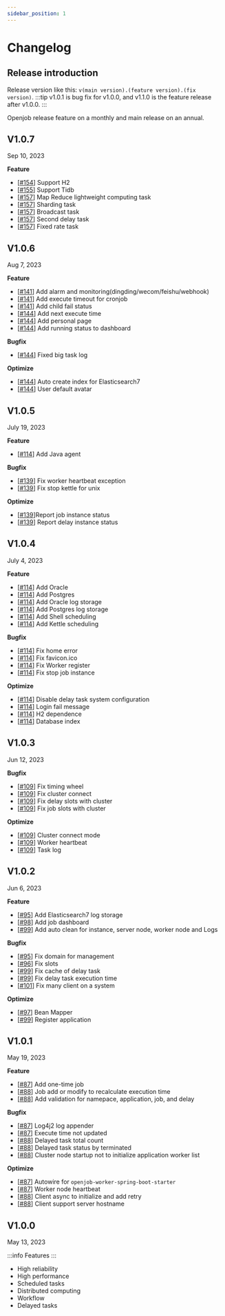 ```yaml
---
sidebar_position: 1
---
```


# Changelog
## Release introduction
Release version like this: `v(main version).(feature version).(fix version)`.
:::tip 
v1.0.1 is bug fix for v1.0.0, and v1.1.0 is the feature release after v1.0.0. 
:::

Openjob release feature on a monthly and main release on an annual.

## V1.0.7

Sep 10, 2023

**Feature**
- [[#154](https://github.com/open-job/openjob/pull/154)] Support H2
- [[#155](https://github.com/open-job/openjob/pull/155)] Support Tidb
- [[#157](https://github.com/open-job/openjob/pull/157)] Map Reduce lightweight computing task
- [[#157](https://github.com/open-job/openjob/pull/157)] Sharding task
- [[#157](https://github.com/open-job/openjob/pull/157)] Broadcast task
- [[#157](https://github.com/open-job/openjob/pull/157)] Second delay task
- [[#157](https://github.com/open-job/openjob/pull/157)] Fixed rate task

## V1.0.6

Aug 7, 2023

**Feature**
- [[#141](https://github.com/open-job/openjob/pull/141)] Add alarm and monitoring(dingding/wecom/feishu/webhook)
- [[#141](https://github.com/open-job/openjob/pull/141)] Add execute timeout for cronjob
- [[#141](https://github.com/open-job/openjob/pull/141)] Add child fail status
- [[#144](https://github.com/open-job/openjob/pull/144)] Add next execute time
- [[#144](https://github.com/open-job/openjob/pull/144)] Add personal page
- [[#144](https://github.com/open-job/openjob/pull/144)] Add running status to dashboard

**Bugfix**
- [[#144](https://github.com/open-job/openjob/pull/144)] Fixed big task log

**Optimize**
- [[#144](https://github.com/open-job/openjob/pull/144)] Auto create index for Elasticsearch7
- [[#144](https://github.com/open-job/openjob/pull/144)] User default avatar

## V1.0.5

July 19, 2023

**Feature**

- [[#114](https://github.com/open-job/openjob/pull/114)] Add Java agent

**Bugfix**

- [[#139](https://github.com/open-job/openjob/pull/139)] Fix worker heartbeat exception
- [[#139](https://github.com/open-job/openjob/pull/139)] Fix stop kettle for unix

**Optimize**

- [[#139](https://github.com/open-job/openjob/pull/139)]Report job instance status
- [[#139](https://github.com/open-job/openjob/pull/139)] Report delay instance status

## V1.0.4

July 4, 2023

**Feature**
- [[#114](https://github.com/open-job/openjob/pull/114)] Add Oracle
- [[#114](https://github.com/open-job/openjob/pull/114)] Add Postgres
- [[#114](https://github.com/open-job/openjob/pull/114)] Add Oracle log storage
- [[#114](https://github.com/open-job/openjob/pull/114)] Add Postgres log storage
- [[#114](https://github.com/open-job/openjob/pull/114)] Add Shell scheduling
- [[#114](https://github.com/open-job/openjob/pull/114)] Add Kettle scheduling

**Bugfix**
- [[#114](https://github.com/open-job/openjob/pull/114)] Fix home error
- [[#114](https://github.com/open-job/openjob/pull/114)] Fix favicon.ico
- [[#114](https://github.com/open-job/openjob/pull/114)] Fix Worker register
- [[#114](https://github.com/open-job/openjob/pull/114)] Fix stop job instance

**Optimize**
- [[#114](https://github.com/open-job/openjob/pull/114)] Disable delay task system configuration
- [[#114](https://github.com/open-job/openjob/pull/114)] Login fail message
- [[#114](https://github.com/open-job/openjob/pull/114)] H2 dependence
- [[#114](https://github.com/open-job/openjob/pull/114)] Database index

## V1.0.3
Jun 12, 2023

**Bugfix**
- [[#109](https://github.com/open-job/openjob/pull/109)] Fix timing wheel
- [[#109](https://github.com/open-job/openjob/pull/109)] Fix cluster connect
- [[#109](https://github.com/open-job/openjob/pull/109)] Fix delay slots with cluster
- [[#109](https://github.com/open-job/openjob/pull/109)] Fix job slots with cluster

**Optimize**
- [[#109](https://github.com/open-job/openjob/pull/109)] Cluster connect mode
- [[#109](https://github.com/open-job/openjob/pull/109)] Worker heartbeat
- [[#109](https://github.com/open-job/openjob/pull/109)] Task log

## V1.0.2
Jun 6, 2023

**Feature**
- [[#95](https://github.com/open-job/openjob/pull/95)] Add Elasticsearch7 log storage
- [[#98](https://github.com/open-job/openjob/pull/98)] Add job dashboard
- [[#99](https://github.com/open-job/openjob/pull/99)] Add auto clean for instance, server node, worker node and Logs

**Bugfix**

- [[#95](https://github.com/open-job/openjob/pull/95)] Fix domain for management
- [[#96](https://github.com/open-job/openjob/pull/96)] Fix slots
- [[#99](https://github.com/open-job/openjob/pull/99)] Fix cache of delay task
- [[#99](https://github.com/open-job/openjob/pull/99)] Fix delay task execution time
- [[#101](https://github.com/open-job/openjob/pull/101)] Fix many client on a system

**Optimize**
- [[#97](https://github.com/open-job/openjob/pull/97)] Bean Mapper
- [[#99](https://github.com/open-job/openjob/pull/99)] Register application

## V1.0.1
May 19, 2023

**Feature**

- [[#87](https://github.com/open-job/openjob/pull/87)] Add one-time job
- [[#88](https://github.com/open-job/openjob/pull/88)] Job add or modify to recalculate execution time
- [[#88](https://github.com/open-job/openjob/pull/88)] Add validation for namepace, application, job, and delay

**Bugfix**

- [[#87](https://github.com/open-job/openjob/pull/87)] Log4j2 log appender
- [[#87](https://github.com/open-job/openjob/pull/87)] Execute time not updated
- [[#88](https://github.com/open-job/openjob/pull/88)] Delayed task total count
- [[#88](https://github.com/open-job/openjob/pull/88)] Delayed task status by terminated
- [[#88](https://github.com/open-job/openjob/pull/88)] Cluster node startup not to initialize application worker list

**Optimize**

- [[#87](https://github.com/open-job/openjob/pull/87)] Autowire for `openjob-worker-spring-boot-starter`
- [[#87](https://github.com/open-job/openjob/pull/87)] Worker node heartbeat
- [[#88](https://github.com/open-job/openjob/pull/88)] Client async to initialize and add retry
- [[#88](https://github.com/open-job/openjob/pull/88)] Client support server hostname


## V1.0.0

May 13, 2023

:::info
Features
:::
- High reliability
- High performance
- Scheduled tasks
- Distributed computing
- Workflow
- Delayed tasks